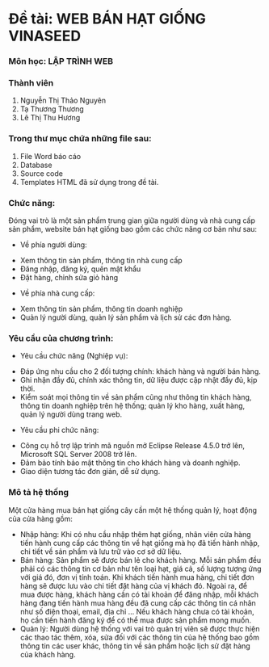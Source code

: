 # Đề tài: WEB BÁN HẠT GIỐNG VINASEED
### Môn học: LẬP TRÌNH WEB
### Thành viên
1. Nguyễn Thị Thảo Nguyên
2. Tạ Thương Thương
3. Lê Thị Thu Hương
### Trong thư mục chứa những file sau:
1. File Word báo cáo
2. Database 
3. Source code 
4. Templates HTML đã sử dụng trong đề tài.
### Chức năng:
Đóng vai trò là một sản phẩm trung gian giữa người dùng và nhà cung cấp sản phẩm, website bán hạt giống bao gồm các chức năng cơ bản như sau: 
-	Về phía người dùng:
+ Xem thông tin sản phẩm, thông tin nhà cung cấp
+ Đăng nhập, đăng ký, quên mật khẩu
+ Đặt hàng, chỉnh sửa giỏ hàng
-	Về phía nhà cung cấp:
+ Xem thông tin sản phẩm, thông tin doanh nghiệp
+ Quản lý người dùng, quản lý sản phẩm và lịch sử các đơn hàng.
### Yêu cầu của chương trình: 
-	Yêu cầu chức năng (Nghiệp vụ):
+ Đáp ứng nhu cầu cho 2 đối tượng chính: khách hàng và người bán hàng.
+ Ghi nhận đầy đủ, chính xác thông tin, dữ liệu được cập nhật đầy đủ, kịp thời.
+ Kiểm soát mọi thông tin về sản phẩm cũng như thông tin khách hàng, thông tin doanh nghiệp trên hệ thống; quản lý kho hàng, xuất hàng, quản lý người dùng trang web.
-	Yêu cầu phi chức năng:
+ Công cụ hỗ trợ lập trình mã nguồn mở Eclipse Release 4.5.0 trở lên, Microsoft SQL Server 2008 trở lên.
+ Đảm bảo tính bảo mật thông tin cho khách hàng và doanh nghiệp.
+ Giao diện tương tác đơn giản, dễ sử dụng.
### Mô tả hệ thống
Một cửa hàng mua bán hạt giống cây cần một hệ thống quản lý, hoạt động của cửa hàng gồm:
-	Nhập hàng: Khi có nhu cầu nhập thêm hạt giống, nhân viên cửa hàng tiến hành cung cấp các thông tin về hạt giống mà họ đã tiến hành nhập, chi tiết về sản phẩm và lưu trữ vào cơ sở dữ liệu.
-	Bán hàng: Sản phẩm sẽ được bán lẻ cho khách hàng. Mỗi sản phẩm đều phải có các thông tin cơ bản như tên loại hạt, giá cả, số lượng tương ứng với giá đó, đơn vị tính toán. Khi khách tiến hành mua hàng, chi tiết đơn hàng sẽ được lưu vào chi tiết đặt hàng của vị khách đó. Ngoài ra, để mua được hàng, khách hàng cần có tài khoản để đăng nhập, mỗi khách hàng đang tiến hành mua hàng đều đã cung cấp các thông tin cá nhân như số điện thoại, email, địa chỉ … Nếu khách hàng chưa có tài khoản, họ cần tiến hành đăng ký để có thể mua được sản phẩm mong muốn.
-	Quản lý: Người dùng hệ thống với vai trò quản trị viên sẽ được thực hiện các thao tác thêm, xóa, sửa đối với các thông tin của hệ thống bao gồm thông tin các user khác, thông tin về sản phẩm hoặc lịch sử đặt hàng của khách hàng.


